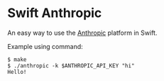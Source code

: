 # Swift Anthropic

An easy way to use the [Anthropic](https://docs.anthropic.com) platform in Swift. 

Example using command:

    $ make
    $ ./anthropic -k $ANTHROPIC_API_KEY "hi"
    Hello!
